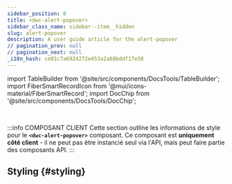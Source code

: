 ```yaml
---
sidebar_position: 0
title: <dwc-alert-popover>
sidebar_class_name: sidebar--item__hidden
slug: alert-popover
description: A user guide article for the alert-popover
// pagination_prev: null
// pagination_next: null
_i18n_hash: ce01c7a6924272e453a2a68bddf17e50
---
```

import TableBuilder from '@site/src/components/DocsTools/TableBuilder';
import FiberSmartRecordIcon from '@mui/icons-material/FiberSmartRecord';
import DocChip from '@site/src/components/DocsTools/DocChip';

<DocChip chip='shadow' />

<br />

:::info COMPOSANT CLIENT
Cette section outline les informations de style pour le **`<dwc-alert-popover>`** composant. Ce composant est **uniquement côté client** - il ne peut pas être instancié seul via l'API, mais peut faire partie des composants API.
:::

## Styling {#styling}

<TableBuilder name="dwc-alert-popover" clientComponent />
